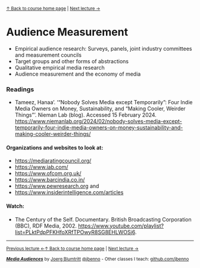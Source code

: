 <sup>[&uarr; Back to course home page](/README.md) | [Next lecture &rarr;](/files/03.md)</sup> 

# Audience Measurement

- Empirical audience research: Surveys, panels, joint industry committees and measurement councils
- Target groups and other forms of abstractions
- Qualitative empirical media research
- Audience measurement and the economy of media

### Readings

- Tameez, Hanaa’. ‘“Nobody Solves Media except Temporarily”: Four Indie Media Owners on Money, Sustainability, and “Making Cooler, Weirder Things”’. Nieman Lab (blog). Accessed 15 February 2024. https://www.niemanlab.org/2024/02/nobody-solves-media-except-temporarily-four-indie-media-owners-on-money-sustainability-and-making-cooler-weirder-things/

#### Organizations and websites to look at:

- https://mediaratingcouncil.org/
- https://www.iab.com/
- https://www.ofcom.org.uk/
- https://www.barcindia.co.in/
- https://www.pewresearch.org and
- https://www.insiderintelligence.com/articles

#### Watch:
- The Century of the Self. Documentary. British Broadcasting Corporation (BBC), RDF Media, 2002. https://www.youtube.com/playlist?list=PLktPdpPFKHfoXRfTPOwyR8SG8EHLWOSj6.

***
<sup>[Previous lecture &larr;](/files/01.md)[&uarr; Back to course home page](/README.md) | [Next lecture &rarr;](/files/03.md)</sup>  
  
<sup>***[Media Audiences](/README.md)*** by [Joerg Blumtritt](https://jbenno.net) [@jbenno](https://twitter.com/jbenno) - Other classes I teach: [github.com/jbenno](https://github.com/jbenno/teaching/blob/master/README.md)</sup>
